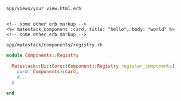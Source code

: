 `app/views/your_view.html.erb`

```erb

<!-- some other erb markup -->
<%= matestack_component :card, title: "hello", body: "world" %>
<!-- some other erb markup -->

```

`app/matestack/components/registry.rb`

```ruby
module Components::Registry

  Matestack::Ui::Core::Component::Registry.register_components(
    card: Components::Card,
    #...
  )

end
```
